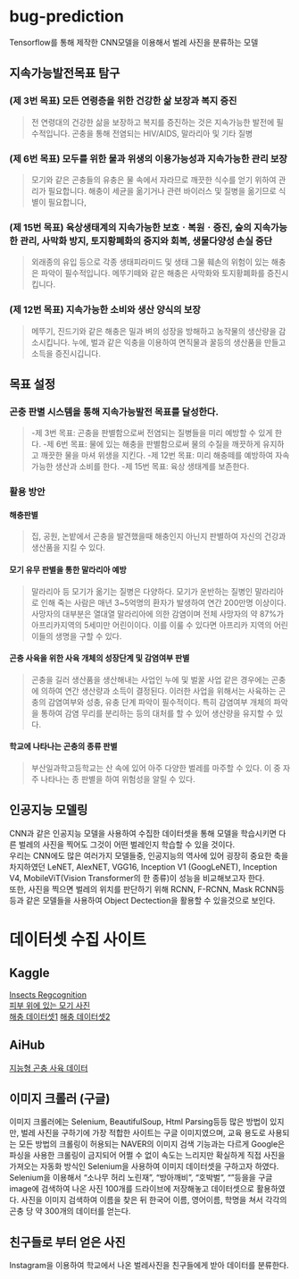 # bug-prediction
Tensorflow를 통해 제작한 CNN모델을 이용해서 벌레 사진을 분류하는 모델

## 지속가능발전목표 탐구
### (제 3번 목표) 모든 연령층을 위한 건강한 삶 보장과 복지 증진
> 전 연령대의 건강한 삶을 보장하고 복지를 증진하는 것은 지속가능한 발전에 필수적입니다.
> 곤충을 통해 전염되는 HIV/AIDS, 말라리아 및 기타 질병
### (제 6번 목표) 모두를 위한 물과 위생의 이용가능성과 지속가능한 관리 보장
> 모기와 같은 곤충들의 유충은 물 속에서 자라므로 깨끗한 식수를 얻기 위하여 관리가 필요합니다.
> 해충이 세균을 옮기거나 관련 바이러스 및 질병을 옮기므로 식별이 필요합니다,
### (제 15번 목표) 육상생태계의 지속가능한 보호ㆍ복원ㆍ증진, 숲의 지속가능한 관리, 사막화 방지, 토지황폐화의 중지와 회복, 생물다양성 손실 중단
> 외래종의 유입 등으로 각종 생태피라미드 및 생태 그물 훼손의 위험이 있는 해충은 파악이 필수적입니다.
> 메뚜기떼와 같은 해충은 사막화와 토지황폐화를 증진시킵니다.
### (제 12번 목표) 지속가능한 소비와 생산 양식의 보장
> 메뚜기, 진드기와 같은 해충은 밀과 벼의 성장을 방해하고 농작물의 생산량을 감소시킵니다.
> 누에, 벌과 같은 익충을 이용하여 면직물과 꿀등의 생산품을 만들고 소득을 증진시깁니다.


## 목표 설정
### 곤충 판별 시스템을 통해 지속가능발전 목표를 달성한다.
> -제 3번 목표: 곤충을 판별함으로써 전염되는 질병들을 미리 예방할 수 있게 한다.
> -제 6번 목표: 물에 있는 해충을 판별함으로써 물의 수질을 깨끗하게 유지하고 깨끗한 물을 마셔 위생을 지킨다.
> -제 12번 목표: 미리 해충떼를 예방하여  자속가능한 생산과 소비를 한다.
> -제 15번 목표: 육상 생태계를 보존한다.

### 활용 방안
#### 해충판별
> 집, 공원, 논밭에서 곤충을 발견했을때  해충인지 아닌지 판별하여 자신의 건강과 생산품을 지킬 수 있다.
#### 모기 유무 판별을 통한 말라리아 예방
> 말라리아 등 모기가 옮기는 질병은 다양하다. 모기가 운반하는 질병인 말라리아로 인해  죽는 사람은 매년 3~5억명의 환자가 발생하여 연간 200만명 이상이다. 사망자의 대부분은 열대열 말라리아에 의한 감염이며 전체 사망자의 약 87%가 아프리카지역의 5세미만 어린이이다.
> 이를 이룰 수 있다면 아프리카 지역의 어린이들의 생명을 구할 수 있다.
#### 곤충 사육을 위한 사육 개체의 성장단계 및 감염여부 판별
> 곤충을 길러 생산품을 생산해내는 사업인 누에 및 벌꿀 사업 같은 경우에는 곤충에 의하여 연간 생산량과 소득이 결정된다. 이러한 사업을 위해서는 사육하는 곤충의 감염여부와 성충, 유충 단계 파악이 필수적이다. 
> 특히 감염여부 개체의 파악을 통하여 감염 무리를 분리하는 등의 대처를 할 수 있어 생산량을 유지할 수 있다. 
#### 학교에 나타나는 곤충의 종류 판별
> 부산일과학고등학교는 산 속에 있어 아주 다양한 벌레를 마주할 수 있다.
> 이 중 자주 나타나는 종 판별을 하여 위험성을 알릴 수 있다.

## 인공지능 모델링
CNN과 같은 인공지능 모델을 사용하여 수집한 데이터셋을 통해 모델을 학습시키면 다른 벌레의 사진을 찍어도 그것이 어떤 벌레인지 학습할 수 있을 것이다.  
우리는 CNN에도 많은 여러가지 모델들중, 인공지능의 역사에 있어 굉장히 중요한 축을 차지하였던 LeNET, AlexNET, VGG16, Inception V1 (GoogLeNET), Inception V4, MobileViT(Vision Transformer의 한 종류)이 성능을 비교해보고자 한다.  
또한, 사진을 찍으면 벌레의 위치를 판단하기 위해 RCNN, F-RCNN, Mask RCNN등등과 같은 모델들을 사용하여 Object Dectection을 활용할 수 있을것으로 보인다.

# 데이터셋 수집 사이트
## Kaggle
[Insects Regcognition](https://www.kaggle.com/datasets/hammaadali/insects-recognition?select=Mosquito)  
[피부 위에 있는 모기 사진](https://www.kaggle.com/datasets/naiborhujosua/mosquito-on-human-skin)  
[해충 데이터셋1](https://www.kaggle.com/datasets/simranvolunesia/pest-dataset)
[해충 데이터셋2](https://www.kaggle.com/datasets/mdsakibullah/jute-pest-datase)

## AiHub
[지능형 곤충 사육 데이터](https://www.aihub.or.kr/aihubdata/data/dwld.do?currMenu=115&topMenu=100)

## 이미지 크롤러 (구글)
이미지 크롤러에는 Selenium, BeautifulSoup, Html Parsing등등 많은 방법이 있지만, 벌레 사진을 구하기에 가장 적합한 사이트는 구글 이미지였으며, 교육 용도로 사용되는 모든 방법의 크롤링이 허용되는 NAVER의 이미지 검색 기능과는 다르게 Google은 파싱을 사용한 크롤링이 금지되어 어쩔 수 없이 속도는 느리지만 확실하게 직접 사진을 가져오는 자동화 방식인 Selenium을 사용하여 이미지 데이터셋을 구하고자 하였다.  
Selenium을 이용해서 “소나무 허리 노린재”, “방아깨비”, “호박벌”, “”등을을 구글 image에 검색하여 나온 사진 100개를 드라이브에 저장해놓고 데이터셋으로 활용하였다. 사진을 이미지 검색하여 이름을 찾은 뒤 한국어 이름, 영어이름, 학명을 쳐서 각각의 곤충 당 약 300개의 데이터를 얻는다.

## 친구들로 부터 얻은 사진
Instagram을 이용하여 학교에서 나온 벌레사진을 친구들에게 받아 데이터를 분류한다.
